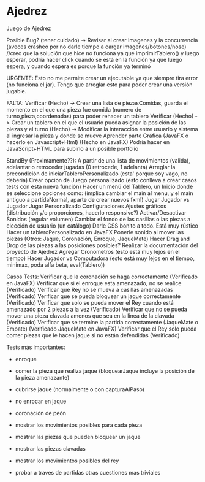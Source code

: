 # Ajedrez
Juego de Ajedrez

Posible Bug? (tener cuidado) -> Revisar al crear Imagenes y la concurrencia (aveces crasheo por no darle tiempo a cargar imagenes/botones/nose) //creo que la solución que hice no funciona ya que imprimirTablero() y luego esperar, podría hacer click cuando se está en la función ya que luego espera, y cuando espera es porque la función ya terminó

URGENTE: Esto no me permite crear un ejecutable ya que siempre tira error
(no funciona el jar). Tengo que arreglar esto para poder crear una versión jugable.


 FALTA: 
 	Verificar (Hecho) -> Crear una lista de piezasComidas, guarda el momento en el que una pieza fue comida (numero de turno,pieza,coordenadas) para poder rehacer un tablero
 	Verificar (Hecho) -> Crear un tablero en el que el usuario pueda asignar la posición de las piezas y el turno
 	(Hecho) -> Modificar la interacción entre usuario y sistema al ingresar la pieza y donde se mueve
 	Aprender parte Gráfica (JavaFX o hacerlo en Javascript+Html) (Hecho en JavaFX)
 	Podría hacer en JavaScript+HTML para subirlo a un posible portfolio
 	
StandBy (Proximamente??):
	A partir de una lista de movimientos (valida), adelantar o retroceder jugadas (0 retrocede, 1 adelanta)
	Arreglar la precondición de iniciarTableroPersonalizado (esta' porque soy vago, no debería)
	Crear opcion de Juego personalizado (esto conlleva a crear casos tests con esta nueva función)
	Hacer un menú del Tablero, un Inicio donde se seleccione opciones como: (implica cambiar el main al menu, y el main antiguo a partidaNormal, aparte de crear nuevos fxml)
		Jugar Jugador vs Jugador
		Jugar Personalizado
		Configuraciones
	 		Ajustes gráficos (distribución y/o proporciones, hacerlo responsive?)
	 		Activar/Desactivar Sonidos (regular volumen)
	 		Cambiar el fondo de las casillas o las piezas a elección de usuario (un catálogo)
	Darle CSS bonito a todo. Está muy rústico
	Hacer un tableroPersonalizado en JavaFX
	Ponerle sonido al mover las piezas (Otros: Jaque, Coronación, Enroque, JaqueMate)
	Hacer Drag and Drop de las piezas a las posiciones posibles?
	Realizar la documentación del proyecto de Ajedrez
	Agregar Cronometros (esto está muy lejos en el tiempo)
	Hacer Jugador vs Computadora (esto está muy lejos en el tiempo, 	        minimax, poda alfa beta, eval(Tablero))

Casos Tests:
	Verificar que la coronación se haga correctamente (Verificado en JavaFX)
	Verificar que si el enroque esta amenazado, no se realice (Verificado)
	Verificar que Rey no se mueva a casillas amenazadas (Verificado)
	Verificar que se pueda bloquear un jaque correctamente (Verificado)
	Verificar que solo se pueda mover el Rey cuando está amenazado por 2 piezas a la vez (Verificado)
	Verificar que no se pueda mover una pieza clavada amenos que sea en la linea de la clavada (Verificado)
	Verificar que se termine la partida correctamente (JaqueMate o Empate) (Verificado JaqueMate en JavaFX)
	Verificar que el Rey solo pueda comer piezas que le hacen jaque si no están defendidas (Verificado)

Tests más importantes:

- enroque
- comer la pieza que realiza jaque (bloquearJaque incluye la posición de la pieza amenazante)
- cubrirse jaque (normalmente o con capturaAlPaso)
- no enrocar en jaque
- coronación de peón
- mostrar los movimientos posibles para cada pieza
- mostrar las piezas que pueden bloquear un jaque
- mostrar las piezas clavadas
- mostrar los movimientos posibles del rey

- probar a traves de partidas otras cuestiones mas triviales
